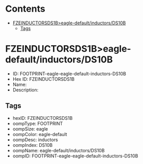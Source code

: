 



Contents
========

* [FZEINDUCTORSDS1B>eagle-default/inductors/DS10B](#fzeinductorsds1beagle-defaultinductorsds10b)
	* [Tags](#tags)

# FZEINDUCTORSDS1B>eagle-default/inductors/DS10B

- ID: FOOTPRINT-eagle-eagle-default-inductors-DS10B
- Hex ID: FZEINDUCTORSDS1B
- Name: 
- Description: 

## Tags

- hexID: FZEINDUCTORSDS1B
- oompType: FOOTPRINT
- oompSize: eagle
- oompColor: eagle-default
- oompDesc: inductors
- oompIndex: DS10B
- oompName: eagle-default/inductors/DS10B
- oompID: FOOTPRINT-eagle-eagle-default-inductors-DS10B
